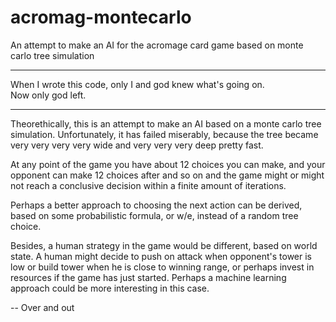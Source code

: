 # acromag-montecarlo
An attempt to make an AI for the acromage card game based on monte carlo tree simulation


-----

When I wrote this code, only I and god knew what's going on.   
Now only god left.

------

Theorethically, this is an attempt to make an AI based on a monte carlo tree simulation. Unfortunately, it has failed miserably, because the tree became very very very very wide and very very very deep pretty fast.  

At any point of the game you have about 12 choices you can make, and your opponent can make 12 choices after and so on and the game might or might not reach a conclusive decision within a finite amount of iterations.  

Perhaps a better approach to choosing the next action can be derived, based on some probabilistic formula, or w/e, instead of a random tree choice.

Besides, a human strategy in the game would be different, based on world state. A human might decide to push on attack when opponent's tower is low or build tower when he is close to winning range, or perhaps invest in resources if the game has just started. Perhaps a machine learning approach could be more interesting in this case.

--
Over and out
